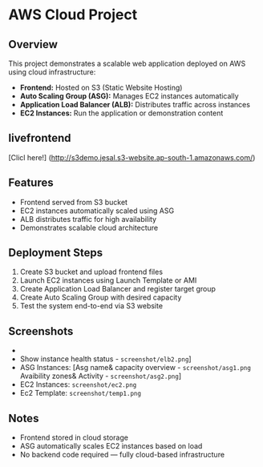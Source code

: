 # AWS Cloud Project

## Overview
This project demonstrates a scalable web application deployed on AWS using cloud infrastructure:

- **Frontend:** Hosted on S3 (Static Website Hosting)
- **Auto Scaling Group (ASG):** Manages EC2 instances automatically
- **Application Load Balancer (ALB):** Distributes traffic across instances
- **EC2 Instances:** Run the application or demonstration content


## livefrontend 
 [Clicl here!] (http://s3demo.jesal.s3-website.ap-south-1.amazonaws.com/)

## Features
- Frontend served from S3 bucket
- EC2 instances automatically scaled using ASG
- ALB distributes traffic for high availability 
- Demonstrates scalable cloud architecture

## Deployment Steps
1. Create S3 bucket and upload frontend files
2. Launch EC2 instances using Launch Template or AMI
3. Create Application Load Balancer and register target group
4. Create Auto Scaling Group with desired capacity
5. Test the system end-to-end via S3 website

## Screenshots
- [!S3 Website]: (`screenshot/s3.png`)
- [!ALB Targets]:(`screenshot/elb1.png`)
               Show instance health status - `screenshot/elb2.png`]
- ASG Instances: [Asg name& capacity overview - `screenshot/asg1.png`
                 Avaibility zones& Activity  - `screenshot/asg2.png`]
- EC2 Instances: `screenshot/ec2.png`
- Ec2 Template: `screenshot/temp1.png`
## Notes
- Frontend stored in cloud storage
- ASG automatically scales EC2 instances based on load
- No backend code required — fully cloud-based infrastructure




